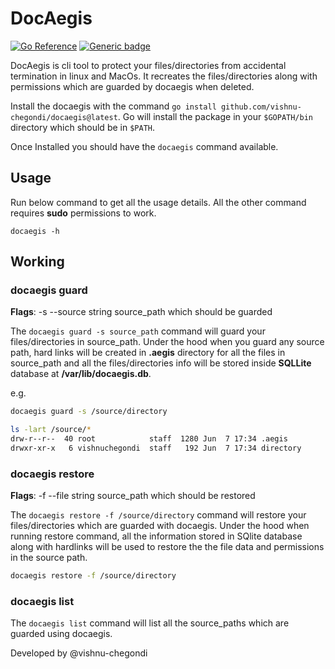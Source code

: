 # DocAegis

[![Go Reference](https://pkg.go.dev/badge/github.com/vishnu-chegondi/docaegis.svg)](https://pkg.go.dev/github.com/vishnu-chegondi/docaegis)   [![Generic badge](https://img.shields.io/badge/download-docaegis-green.svg)](https://github.com/vishnu-chegondi/docaegis/releases/tag/v1.0.0)


DocAegis is cli tool to protect your files/directories from accidental termination in linux and MacOs. It recreates the files/directories along with permissions which are guarded by docaegis when deleted.


Install the docaegis with the command ```go install github.com/vishnu-chegondi/docaegis@latest```. Go will install the package in your ```$GOPATH/bin``` directory which should be in ```$PATH```.

Once Installed you should have the ```docaegis``` command available.

## Usage

Run below command to get all the usage details. All the other command requires **sudo** permissions to work.

```
docaegis -h
```

## Working

### docaegis guard

**Flags**: -s --source string source_path which should be guarded

The ```docaegis guard -s source_path``` command will guard your files/directories in source_path. Under the hood when you guard any source path, hard links will be created in **.aegis** directory for all the files in source_path and all the files/directories info will be stored inside **SQLLite** database at **/var/lib/docaegis.db**.

e.g.

``` sh
docaegis guard -s /source/directory

ls -lart /source/*
drw-r--r--  40 root            staff  1280 Jun  7 17:34 .aegis
drwxr-xr-x   6 vishnuchegondi  staff   192 Jun  7 17:34 directory
```

### docaegis restore

**Flags**: -f --file string source_path which should be restored

The ```docaegis restore -f /source/directory``` command will restore your files/directories which are guarded with docaegis. Under the hood when running restore command, all the information stored in SQlite database along with hardlinks will be used to restore the the file data and permissions in the source path.

``` sh
docaegis restore -f /source/directory
```

### docaegis list

The ```docaegis list``` command will list all the source_paths which are guarded using docaegis.


Developed by @vishnu-chegondi